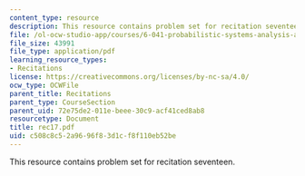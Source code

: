 ```yaml
---
content_type: resource
description: This resource contains problem set for recitation seventeen.
file: /ol-ocw-studio-app/courses/6-041-probabilistic-systems-analysis-and-applied-probability-spring-2006/c508c8c52a9696f83d1cf8f110eb52be_rec17.pdf
file_size: 43991
file_type: application/pdf
learning_resource_types:
- Recitations
license: https://creativecommons.org/licenses/by-nc-sa/4.0/
ocw_type: OCWFile
parent_title: Recitations
parent_type: CourseSection
parent_uid: 72e75de2-011e-beee-30c9-acf41ced8ab8
resourcetype: Document
title: rec17.pdf
uid: c508c8c5-2a96-96f8-3d1c-f8f110eb52be
---
```

This resource contains problem set for recitation seventeen.
